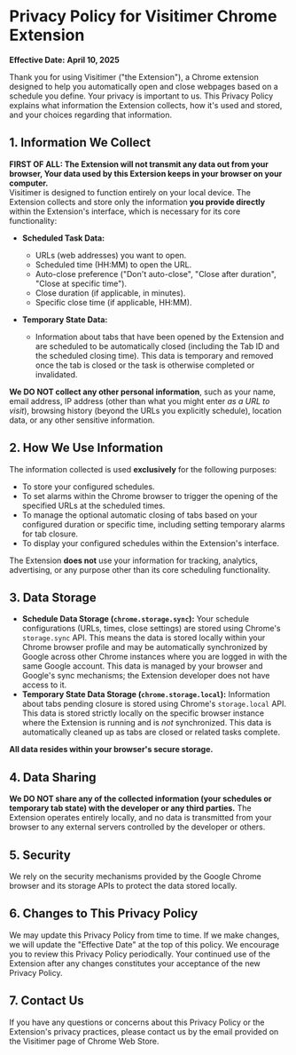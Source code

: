 # Privacy Policy for Visitimer Chrome Extension

**Effective Date:** **April 10, 2025**

Thank you for using Visitimer ("the Extension"), a Chrome extension designed to help you automatically open and close webpages based on a schedule you define. Your privacy is important to us. This Privacy Policy explains what information the Extension collects, how it's used and stored, and your choices regarding that information.

## 1. Information We Collect

**FIRST OF ALL: The Extension will not transmit any data out from your browser, Your data used by this Extersion keeps in your browser on your computer.**  
Visitimer is designed to function entirely on your local device. The Extension collects and store only the information **you provide directly** within the Extension's interface, which is necessary for its core functionality:

*   **Scheduled Task Data:**
    *   URLs (web addresses) you want to open.
    *   Scheduled time (HH:MM) to open the URL.
    *   Auto-close preference ("Don't auto-close", "Close after duration", "Close at specific time").
    *   Close duration (if applicable, in minutes).
    *   Specific close time (if applicable, HH:MM).

*   **Temporary State Data:**
    *   Information about tabs that have been opened by the Extension and are scheduled to be automatically closed (including the Tab ID and the scheduled closing time). This data is temporary and removed once the tab is closed or the task is otherwise completed or invalidated.

**We DO NOT collect any other personal information**, such as your name, email address, IP address (other than what you might enter *as a URL to visit*), browsing history (beyond the URLs you explicitly schedule), location data, or any other sensitive information.

## 2. How We Use Information

The information collected is used **exclusively** for the following purposes:

*   To store your configured schedules.
*   To set alarms within the Chrome browser to trigger the opening of the specified URLs at the scheduled times.
*   To manage the optional automatic closing of tabs based on your configured duration or specific time, including setting temporary alarms for tab closure.
*   To display your configured schedules within the Extension's interface.

The Extension **does not** use your information for tracking, analytics, advertising, or any purpose other than its core scheduling functionality.

## 3. Data Storage

*   **Schedule Data Storage (`chrome.storage.sync`):** Your schedule configurations (URLs, times, close settings) are stored using Chrome's `storage.sync` API. This means the data is stored locally within your Chrome browser profile and may be automatically synchronized by Google across other Chrome instances where you are logged in with the same Google account. This data is managed by your browser and Google's sync mechanisms; the Extension developer does not have access to it.
*   **Temporary State Data Storage (`chrome.storage.local`):** Information about tabs pending closure is stored using Chrome's `storage.local` API. This data is stored strictly locally on the specific browser instance where the Extension is running and is *not* synchronized. This data is automatically cleaned up as tabs are closed or related tasks complete.

**All data resides within your browser's secure storage.**

## 4. Data Sharing

**We DO NOT share any of the collected information (your schedules or temporary tab state) with the developer or any third parties.** The Extension operates entirely locally, and no data is transmitted from your browser to any external servers controlled by the developer or others.

## 5. Security

We rely on the security mechanisms provided by the Google Chrome browser and its storage APIs to protect the data stored locally.

## 6. Changes to This Privacy Policy

We may update this Privacy Policy from time to time. If we make changes, we will update the "Effective Date" at the top of this policy. We encourage you to review this Privacy Policy periodically. Your continued use of the Extension after any changes constitutes your acceptance of the new Privacy Policy.

## 7. Contact Us

If you have any questions or concerns about this Privacy Policy or the Extension's privacy practices, please contact us by the email provided on the Visitimer page of Chrome Web Store.